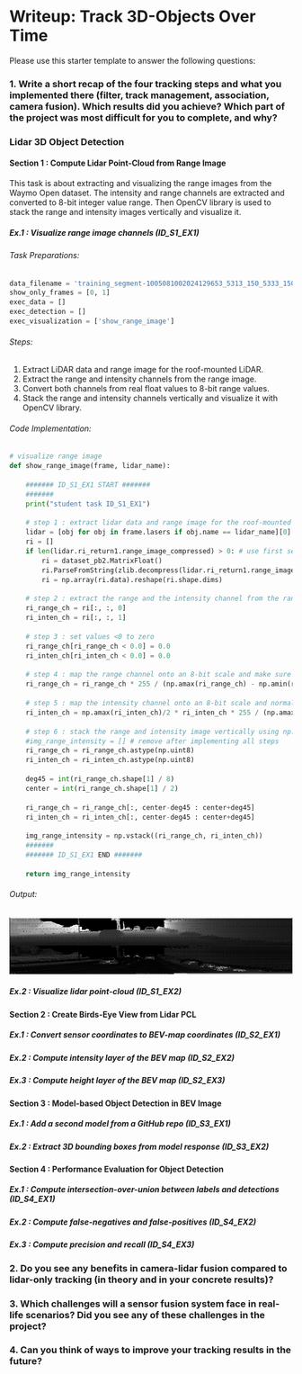 # Writeup: Track 3D-Objects Over Time

Please use this starter template to answer the following questions:

### 1. Write a short recap of the four tracking steps and what you implemented there (filter, track management, association, camera fusion). Which results did you achieve? Which part of the project was most difficult for you to complete, and why?

### Lidar 3D Object Detection

#### Section 1 : Compute Lidar Point-Cloud from Range Image

This task is about extracting and visualizing the range images from the Waymo Open dataset. The intensity and range channels are extracted and converted to 8-bit integer value range. Then OpenCV library is used to stack the range and intensity images vertically and visualize it.

##### Ex.1 : Visualize range image channels (ID_S1_EX1)

###### Task Preparations:

```` python
data_filename = 'training_segment-1005081002024129653_5313_150_5333_150_with_camera_labels.tfrecord' # Sequence 1
show_only_frames = [0, 1]
exec_data = []
exec_detection = []
exec_visualization = ['show_range_image']
````

###### Steps:
1. Extract LiDAR data and range image for the roof-mounted LiDAR.
2. Extract the range and intensity channels from the range image.
3. Convert both channels from real float values to 8-bit range values.
4. Stack the range and intensity channels vertically and visualize it with OpenCV library.

###### Code Implementation:

```` python
# visualize range image
def show_range_image(frame, lidar_name):

    ####### ID_S1_EX1 START #######     
    #######
    print("student task ID_S1_EX1")

    # step 1 : extract lidar data and range image for the roof-mounted lidar
    lidar = [obj for obj in frame.lasers if obj.name == lidar_name][0] # get laser data structure from frame
    ri = []
    if len(lidar.ri_return1.range_image_compressed) > 0: # use first sequence
        ri = dataset_pb2.MatrixFloat()
        ri.ParseFromString(zlib.decompress(lidar.ri_return1.range_image_compressed))
        ri = np.array(ri.data).reshape(ri.shape.dims)
    
    # step 2 : extract the range and the intensity channel from the range image
    ri_range_ch = ri[:, :, 0]
    ri_inten_ch = ri[:, :, 1]
    
    # step 3 : set values <0 to zero
    ri_range_ch[ri_range_ch < 0.0] = 0.0
    ri_inten_ch[ri_inten_ch < 0.0] = 0.0
    
    # step 4 : map the range channel onto an 8-bit scale and make sure that the full range of values is appropriately considered
    ri_range_ch = ri_range_ch * 255 / (np.amax(ri_range_ch) - np.amin(ri_range_ch))
    
    # step 5 : map the intensity channel onto an 8-bit scale and normalize with the difference between the 1- and 99-percentile to mitigate the influence of outliers
    ri_inten_ch = np.amax(ri_inten_ch)/2 * ri_inten_ch * 255 / (np.amax(ri_inten_ch) - np.amin(ri_inten_ch))
    
    # step 6 : stack the range and intensity image vertically using np.vstack and convert the result to an unsigned 8-bit integer
    #img_range_intensity = [] # remove after implementing all steps
    ri_range_ch = ri_range_ch.astype(np.uint8)
    ri_inten_ch = ri_inten_ch.astype(np.uint8)

    deg45 = int(ri_range_ch.shape[1] / 8)
    center = int(ri_range_ch.shape[1] / 2)

    ri_range_ch = ri_range_ch[:, center-deg45 : center+deg45]
    ri_inten_ch = ri_inten_ch[:, center-deg45 : center+deg45]

    img_range_intensity = np.vstack((ri_range_ch, ri_inten_ch))
    #######
    ####### ID_S1_EX1 END #######     
    
    return img_range_intensity
````

###### Output:

![range_image_frame_0](doc/figures/S1_E1.png)

##### Ex.2 : Visualize lidar point-cloud (ID_S1_EX2)

#### Section 2 : Create Birds-Eye View from Lidar PCL
##### Ex.1 : Convert sensor coordinates to BEV-map coordinates (ID_S2_EX1)
##### Ex.2 : Compute intensity layer of the BEV map (ID_S2_EX2)
##### Ex.3 : Compute height layer of the BEV map (ID_S2_EX3)

#### Section 3 : Model-based Object Detection in BEV Image
##### Ex.1 : Add a second model from a GitHub repo (ID_S3_EX1)
##### Ex.2 : Extract 3D bounding boxes from model response (ID_S3_EX2)

#### Section 4 : Performance Evaluation for Object Detection
##### Ex.1 : Compute intersection-over-union between labels and detections (ID_S4_EX1)
##### Ex.2 : Compute false-negatives and false-positives (ID_S4_EX2)
##### Ex.3 : Compute precision and recall (ID_S4_EX3)

### 2. Do you see any benefits in camera-lidar fusion compared to lidar-only tracking (in theory and in your concrete results)? 


### 3. Which challenges will a sensor fusion system face in real-life scenarios? Did you see any of these challenges in the project?


### 4. Can you think of ways to improve your tracking results in the future?

